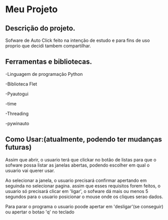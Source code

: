 # Meu Projeto

Descrição do projeto.
--------------------------------------------------------------------------------------------------------------------------
Sofware de Auto Click feito na intenção de estudo e para fins de uso proprio que decidi tambem compartilhar.

Ferramentas e bibliotecas.
--------------------------------------------------------------------------------------------------------------------------

-Linguagem de programação Python 

-Biblioteca Flet

-Pyautogui

-time

-Threading

-pywinauto

Como Usar:(atualmente, podendo ter mudanças futuras)
-------------------------------------------------------------------------------------------------------------------------

Assim que abrir, o usuario terá que clickar no botão de listas para que o sofware possa listar as janelas abertas, podendo escolher em qual o usuario vai querer usar. 

Ao selecionar a janela, o usuario precisará confirmar apertando em seguinda no selecionar pagina. assim que esses requisitos forem feitos, o usuario só precisará clicar em 'ligar', o sofware dá mais ou menos 5 segundos para o usuario posicionar o mouse onde os cliques serao dados.

Para parar o programa o usuario poode apertar em 'desligar'(se conseguir) ou apertar o botao 'q' no teclado 





